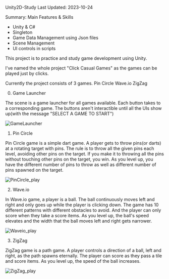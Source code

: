 
Unity2D-Study
Last Updated: 2023-10-24

Summary: Main Features & Skills
- Unity & C#
- Singleton
- Game Data Management using Json files
- Scene Management
- UI controls in scripts

This project is to practice and study game development using Unity.

I've named the whole project "Click Casual Games" as the games can be played just by clicks.


Currently the project consists of 3 games.
Pin Circle
Wave.io
ZigZag

0) Game Launcher

The scene is a game launcher for all games available.
Each button takes to a corresponding game.
The buttons aren't interactible until all the UIs show up(with the message "SELECT A GAME TO START")

![GameLauncher](https://github.com/Minwoo-K/Unity2D-Study/assets/112778695/bf2c517c-c0e5-4120-b0c1-62fc7adb92a8)


1) Pin Circle

Pin Circle game is a simple dart game.
A player gets to throw pins(or darts) at a rotating target with pins.
The rule is to throw all the given pins each level, avoiding other pins on the target.
If you make it to throwing all the pins without touching other pins on the target, you win.
As you level up, you have the different number of pins to throw as well as different number of pins spawned on the target.

![PinCircle_play](https://github.com/Minwoo-K/Unity2D-Study/assets/112778695/aa1bc5c2-4c67-4e3e-98eb-f0dc56823fce)


2) Wave.io

In Wave.io game, a player is a ball.
The ball continuously moves left and right and only goes up while the player is clicking down.
The game has 10 different patterns with different obstacles to avoid.
And the player can only score when they take a score items.
As you level up, the ball's speed elevates and the width that the ball moves left and right gets narrower.

![Waveio_play](https://github.com/Minwoo-K/Unity2D-Study/assets/112778695/b8899041-ba3b-44a4-b6b3-15acce91585e)



3) ZigZag

ZigZag game is a path game.
A player controls a direction of a ball, left and right, as the path spawns eternally.
The player can score as they pass a tile and score items.
As you level up, the speed of the ball increases.

![ZigZag_play](https://github.com/Minwoo-K/Unity2D-Study/assets/112778695/c57095fa-84cd-4f8a-8a16-50e6116e6e82)

